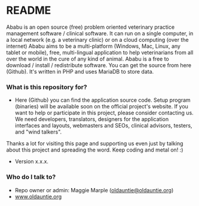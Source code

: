 # README #

Ababu is an open source (free) problem oriented veterinary practice management software / clinical software.
It can run on a single computer, in a local network (e.g. a veterinary clinic) or on a cloud computing (over the internet)
Ababu aims to be a multi-platform (Windows, Mac, Linux, any tablet or mobile), free, multi-lingual application to help veterinarians from all over the world in the cure of any kind of animal.
Ababu is a free to download / install / redistribute software.
You can get the source from here (Github).
It's written in PHP and uses MariaDB to store data.

### What is this repository for? ###

* Here (Github) you can find the application source code. Setup program (binaries) will be available soon on the official project's website.
If you want to help or participate in this project, please consider contacting us.
We need developers, translators, designers for the application interfaces and layouts, webmasters and SEOs, clinical advisors, testers, and "wind talkers".

Thanks a lot for visiting this page and supporting us even just by talking about this project and spreading the word.
Keep coding and metal on! :)

* Version x.x.x.

### Who do I talk to? ###

* Repo owner or admin: Maggie Marple (oldauntie@oldauntie.org)
* www.oldauntie.org
